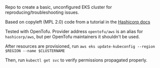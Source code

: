 Repo to create a basic, unconfigured EKS cluster for reproducing/troubleshooting issues.

Based on copyleft (MPL 2.0) code from a tutorial in the [Hashicorp docs](https://developer.hashicorp.com/terraform/tutorials/kubernetes/eks)

Tested with OpenTofu. Provider address `opentofu/aws` is an alias for `hashicorp/aws`, but per OpenTofu maintainers it shouldn't be used.

After resources are provisioned, run `aws eks update-kubeconfig --region $REGION --name $CLUSTERNAME`

Then, run `kubectl get svc` to verify permissions propagated properly.